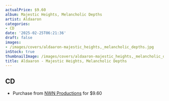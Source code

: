 ```yaml
---
actualPrice: $9.60
album: Majestic Heights, Melancholic Depths
artist: Aldaaron
categories:
- CD
date: '2025-02-25T06:21:36'
draft: false
images:
- /images/covers/aldaaron-majestic_heights,_melancholic_depths.jpg
inStock: true
thumbnailImage: /images/covers/aldaaron-majestic_heights,_melancholic_depths-thumb.jpg
title: Aldaaron - Majestic Heights, Melancholic Depths
---
```


## CD
* Purchase from [NWN Productions](http://shop.nwnprod.com/index.php?route=product/product&path=93&product_id=56390&sort=pd.name&order=ASC) for $9.60
